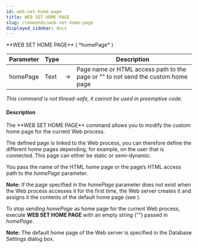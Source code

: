 ```yaml
---
id: web-set-home-page
title: WEB SET HOME PAGE
slug: /commands/web-set-home-page
displayed_sidebar: docs
---
```


<!--REF #_command_.WEB SET HOME PAGE.Syntax-->**WEB SET HOME PAGE** ( *homePage* )<!-- END REF-->
<!--REF #_command_.WEB SET HOME PAGE.Params-->
| Parameter | Type |  | Description |
| --- | --- | --- | --- |
| homePage | Text | &#8594;  | Page name or HTML access path to the page or "" to not send the custom home page |

<!-- END REF-->

*This command is not thread-safe, it cannot be used in preemptive code.*


#### Description 

<!--REF #_command_.WEB SET HOME PAGE.Summary-->The **WEB SET HOME PAGE** command allows you to modify the custom home page for the current Web process.<!-- END REF-->

The defined page is linked to the Web process, you can therefore define the different home pages depending, for example, on the user that is connected. This page can either be static or semi-dynamic. 

You pass the name of the HTML home page or the page’s HTML access path to the *homePage* parameter. 

**Note:** If the page specified in the *homePage* parameter does not exist when the Web process accesses it for the first time, the Web server creates it and assigns it the contents of the default home page (see ). 

To stop sending *homePage* as home page for the current Web process, execute **WEB SET HOME PAGE** with an empty string ("") passed in *homePage*.

**Note:** The default home page of the Web server is specified in the Database Settings dialog box. 
